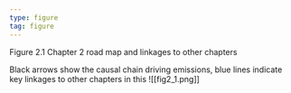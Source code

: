 ```yaml
---
type: figure
tag: figure
---
```


Figure 2.1 Chapter 2 road map and linkages to other chapters

Black arrows show the causal chain driving emissions, blue lines indicate key linkages to other chapters in this
![[fig2_1.png]]